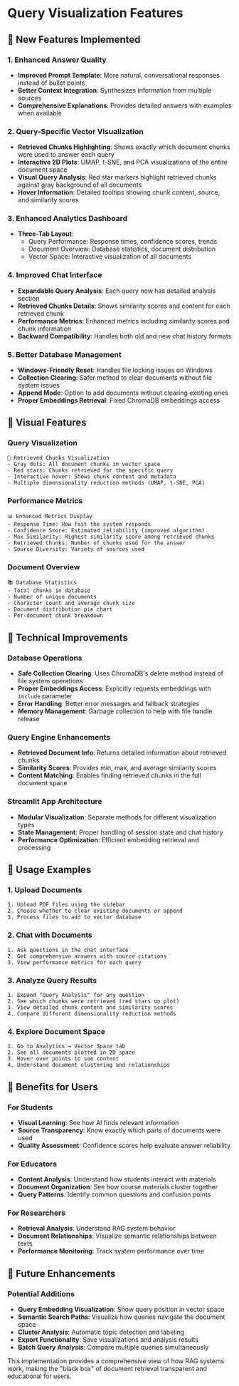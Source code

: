 # Query Visualization Features

## 🎯 New Features Implemented

### 1. Enhanced Answer Quality
- **Improved Prompt Template**: More natural, conversational responses instead of bullet points
- **Better Context Integration**: Synthesizes information from multiple sources
- **Comprehensive Explanations**: Provides detailed answers with examples when available

### 2. Query-Specific Vector Visualization
- **Retrieved Chunks Highlighting**: Shows exactly which document chunks were used to answer each query
- **Interactive 2D Plots**: UMAP, t-SNE, and PCA visualizations of the entire document space
- **Visual Query Analysis**: Red star markers highlight retrieved chunks against gray background of all documents
- **Hover Information**: Detailed tooltips showing chunk content, source, and similarity scores

### 3. Enhanced Analytics Dashboard
- **Three-Tab Layout**: 
  - Query Performance: Response times, confidence scores, trends
  - Document Overview: Database statistics, document distribution
  - Vector Space: Interactive visualization of all documents

### 4. Improved Chat Interface
- **Expandable Query Analysis**: Each query now has detailed analysis section
- **Retrieved Chunks Details**: Shows similarity scores and content for each retrieved chunk
- **Performance Metrics**: Enhanced metrics including similarity scores and chunk information
- **Backward Compatibility**: Handles both old and new chat history formats

### 5. Better Database Management
- **Windows-Friendly Reset**: Handles file locking issues on Windows
- **Collection Clearing**: Safer method to clear documents without file system issues
- **Append Mode**: Option to add documents without clearing existing ones
- **Proper Embeddings Retrieval**: Fixed ChromaDB embeddings access

## 🎨 Visual Features

### Query Visualization
```
🎯 Retrieved Chunks Visualization
- Gray dots: All document chunks in vector space
- Red stars: Chunks retrieved for the specific query
- Interactive hover: Shows chunk content and metadata
- Multiple dimensionality reduction methods (UMAP, t-SNE, PCA)
```

### Performance Metrics
```
📊 Enhanced Metrics Display
- Response Time: How fast the system responds
- Confidence Score: Estimated reliability (improved algorithm)
- Max Similarity: Highest similarity score among retrieved chunks
- Retrieved Chunks: Number of chunks used for the answer
- Source Diversity: Variety of sources used
```

### Document Overview
```
📚 Database Statistics
- Total chunks in database
- Number of unique documents
- Character count and average chunk size
- Document distribution pie chart
- Per-document chunk breakdown
```

## 🔧 Technical Improvements

### Database Operations
- **Safe Collection Clearing**: Uses ChromaDB's delete method instead of file system operations
- **Proper Embeddings Access**: Explicitly requests embeddings with `include` parameter
- **Error Handling**: Better error messages and fallback strategies
- **Memory Management**: Garbage collection to help with file handle release

### Query Engine Enhancements
- **Retrieved Document Info**: Returns detailed information about retrieved chunks
- **Similarity Scores**: Provides min, max, and average similarity scores
- **Content Matching**: Enables finding retrieved chunks in the full document space

### Streamlit App Architecture
- **Modular Visualization**: Separate methods for different visualization types
- **State Management**: Proper handling of session state and chat history
- **Performance Optimization**: Efficient embedding retrieval and processing

## 🚀 Usage Examples

### 1. Upload Documents
```
1. Upload PDF files using the sidebar
2. Choose whether to clear existing documents or append
3. Process files to add to vector database
```

### 2. Chat with Documents
```
1. Ask questions in the chat interface
2. Get comprehensive answers with source citations
3. View performance metrics for each query
```

### 3. Analyze Query Results
```
1. Expand "Query Analysis" for any question
2. See which chunks were retrieved (red stars on plot)
3. View detailed chunk content and similarity scores
4. Compare different dimensionality reduction methods
```

### 4. Explore Document Space
```
1. Go to Analytics → Vector Space tab
2. See all documents plotted in 2D space
3. Hover over points to see content
4. Understand document clustering and relationships
```

## 🎯 Benefits for Users

### For Students
- **Visual Learning**: See how AI finds relevant information
- **Source Transparency**: Know exactly which parts of documents were used
- **Quality Assessment**: Confidence scores help evaluate answer reliability

### For Educators
- **Content Analysis**: Understand how students interact with materials
- **Document Organization**: See how course materials cluster together
- **Query Patterns**: Identify common questions and confusion points

### For Researchers
- **Retrieval Analysis**: Understand RAG system behavior
- **Document Relationships**: Visualize semantic relationships between texts
- **Performance Monitoring**: Track system performance over time

## 🔮 Future Enhancements

### Potential Additions
- **Query Embedding Visualization**: Show query position in vector space
- **Semantic Search Paths**: Visualize how queries navigate the document space
- **Cluster Analysis**: Automatic topic detection and labeling
- **Export Functionality**: Save visualizations and analysis results
- **Batch Query Analysis**: Compare multiple queries simultaneously

This implementation provides a comprehensive view of how RAG systems work, making the "black box" of document retrieval transparent and educational for users.